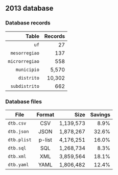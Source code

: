 ## 2013 database

### Database records

|          Table | Records |
| --------------:| -------:|
|           `uf` |      27 |
|  `mesorregiao` |     137 |
| `microrregiao` |     558 |
|    `municipio` |   5,570 |
|     `distrito` |  10,302 |
|  `subdistrito` |     662 |

### Database files

| File        | Format |      Size | Savings |
| ----------- |:------:| ---------:| -------:|
| `dtb.csv`   | CSV    | 1,139,573 |    8.9% |
| `dtb.json`  | JSON   | 1,878,267 |   32.6% |
| `dtb.plist` | p-list | 4,176,251 |   16.0% |
| `dtb.sql`   | SQL    | 1,268,734 |    8.3% |
| `dtb.xml`   | XML    | 3,859,564 |   18.1% |
| `dtb.yaml`  | YAML   | 1,806,482 |   12.4% |
